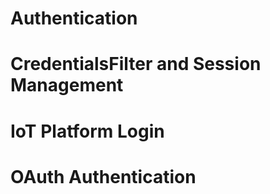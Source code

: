 # Authentication

# CredentialsFilter and Session Management

# IoT Platform Login

# OAuth Authentication
